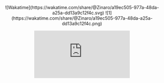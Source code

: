 <div align="center">
  ![Wakatime](https://wakatime.com/share/@Zinaro/a19ec505-977a-48da-a25a-dd13a9c12f4c.svg)
  ![1](https://wakatime.com/share/@Zinaro/a19ec505-977a-48da-a25a-dd13a9c12f4c.png)
  <figure>
    <embed src="https://wakatime.com/share/@Zinaro/a19ec505-977a-48da-a25a-dd13a9c12f4c.svg">
  </figure>
</div>
